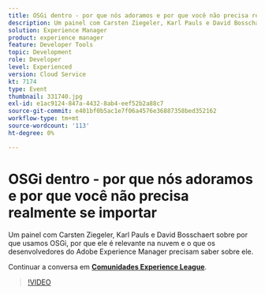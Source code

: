 ```yaml
---
title: OSGi dentro - por que nós adoramos e por que você não precisa realmente se importar
description: Um painel com Carsten Ziegeler, Karl Pauls e David Bosschaert sobre por que usamos OSGi, por que ele é relevante na nuvem e o que os desenvolvedores do Adobe Experience Manager precisam saber sobre ele. Esta sessão foi entregue como parte do evento Conteúdo do Adobe Developers Live.
solution: Experience Manager
product: experience manager
feature: Developer Tools
topic: Development
role: Developer
level: Experienced
version: Cloud Service
kt: 7174
type: Event
thumbnail: 331740.jpg
exl-id: e1ac9124-847a-4432-8ab4-eef52b2a88c7
source-git-commit: e401bf0b5ac1e7f06a4576e36887358bed352162
workflow-type: tm+mt
source-wordcount: '113'
ht-degree: 0%

---
```


# OSGi dentro - por que nós adoramos e por que você não precisa realmente se importar

Um painel com Carsten Ziegeler, Karl Pauls e David Bosschaert sobre por que usamos OSGi, por que ele é relevante na nuvem e o que os desenvolvedores do Adobe Experience Manager precisam saber sobre ele.

Continuar a conversa em **[Comunidades Experience League](https://adobe.ly/36Yd3v6)**.

>[!VIDEO](https://video.tv.adobe.com/v/331740/?quality=12&learn=on&hidetitle=true)
